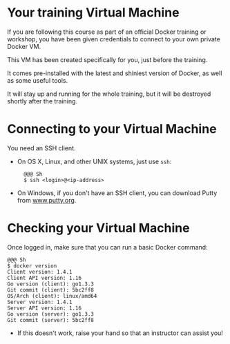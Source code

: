 <!SLIDE>
# Your training Virtual Machine

If you are following this course as part of an official Docker training
or workshop, you have been given credentials to connect to your own
private Docker VM.

This VM has been created specifically for you, just before the training.

It comes pre-installed with the latest and shiniest version of Docker,
as well as some useful tools.

It will stay up and running for the whole training, but it will be destroyed
shortly after the training.


<!SLIDE>
# Connecting to your Virtual Machine

You need an SSH client.

* On OS X, Linux, and other UNIX systems, just use `ssh`:

        @@@ Sh
        $ ssh <login>@<ip-address>

* On Windows, if you don't have an SSH client, you can download Putty
  from www.putty.org.

<!SLIDE>
# Checking your Virtual Machine

Once logged in, make sure that you can run a basic Docker command:

    @@@ Sh
    $ docker version
    Client version: 1.4.1
    Client API version: 1.16
    Go version (client): go1.3.3
    Git commit (client): 5bc2ff8
    OS/Arch (client): linux/amd64
    Server version: 1.4.1
    Server API version: 1.16
    Go version (server): go1.3.3
    Git commit (server): 5bc2ff8

* If this doesn't work, raise your hand so that an instructor can assist you!
